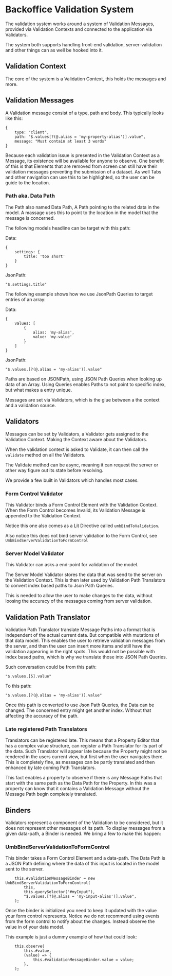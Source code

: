 # Backoffice Validation System

The validation system works around a system of Validation Messages, provided via Validation Contexts and connected to the application via Validators.

The system both supports handling front-end validation, server-validation and other things can as well be hooked into it.

## Validation Context

The core of the system is a Validation Context, this holds the messages and more.

## Validation Messages

A Validation message consist of a type, path and body. This typically looks like this:

```
{
	type: "client",
	path: "$.values[?(@.alias = 'my-property-alias')].value",
	message: "Must contain at least 3 words"
}
```

Because each validation issue is presented in the Validation Context as a Message, its existence will be available for anyone to observe.
One benefit of this is that Elements that are removed from screen can still have their validation messages preventing the submission of a dataset.
As well Tabs and other navigation can use this to be highlighted, so the user can be guide to the location.

### Path aka. Data Path

The Path also named Data Path, A Path pointing to the related data in the model.
A massage uses this to point to the location in the model that the message is concerned.

The following models headline can be target with this path:

Data:
```
{
	settings: {
		title: 'too short'
	}
}
```

JsonPath:
```
"$.settings.title"
```

The following example shows how we use JsonPath Queries to target entries of an array:

Data:
```
{
	values: [
		{
			alias: 'my-alias',
			value: 'my-value'
		}
	]
}
```

JsonPath:
```
"$.values.[?(@.alias = 'my-alias')].value"
```

Paths are based on JSONPath, using JSON Path Queries when looking up data of an Array. Using Queries enables Paths to not point to specific index, but what makes a entry unique.

Messages are set via Validators, which is the glue between a the context and a validation source.

## Validators

Messages can be set by Validators, a Validator gets assigned to the Validation Context. Making the Context aware about the Validators.

When the validation context is asked to Validate, it can then call the `validate` method on all the Validators.

The Validate method can be async, meaning it can request the server or other way figure out its state before resolving.

We provide a few built in Validators which handles most cases.

### Form Control Validator

This Validator binds a Form Control Element with the Validation Context. When the Form Control becomes Invalid, its Validation Message is appended to the Validation Context.

Notice this one also comes as a Lit Directive called `umbBindToValidation`.

Also notice this does not bind server validation to the Form Control, see `UmbBindServerValidationToFormControl`

### Server Model Validator

This Validator can asks a end-point for validation of the model.

The Server Model Validator stores the data that was send to the server on the Validation Context. This is then later used by Validation Path Translators to convert index based paths to Json Path Queries.

This is needed to allow the user to make changes to the data, without loosing the accuracy of the messages coming from server validation.

## Validation Path Translator

Validation Path Translator translate Message Paths into a format that is independent of the actual current data. But compatible with mutations of that data model.
This enables the user to retrieve validation messages from the server, and then the user can insert more items and still have the validation appearing in the right spots.
This would not be possible with index based paths, which is why we translate those into JSON Path Queries.

Such conversation could be from this path:
```
"$.values.[5].value"
```

To this path:
```
"$.values.[?(@.alias = 'my-alias')].value"
```

Once this path is converted to use Json Path Queries, the Data can be changed. The concerned entry might get another index. Without that affecting the accuracy of the path.

### Late registered Path Translators

Translators can be registered late. This means that a Property Editor that has a complex value structure, can register a Path Translator for its part of the data. Such Translator will appear late because the Property might not be rendered in the users current view, but first when the user navigates there.
This is completely fine, as messages can be partly translated and then enhanced by late coming Path Translators.

This fact enables a property to observe if there is any Message Paths that start with the same path as the Data Path for the Property. In this was a property can know that it contains a Validation Message without the Message Path begin completely translated.



## Binders

Validators represent a component of the Validation to be considered, but it does not represent other messages of its path.
To display messages from a given data-path, a Binder is needed. We bring a few to make this happen:

### UmbBindServerValidationToFormControl

This binder takes a Form Control Element and a data-path.
The Data Path is a JSON Path defining where the data of this input is located in the model sent to the server.

```
	this.#validationMessageBinder = new UmbBindServerValidationToFormControl(
		this,
		this.querySelector('#myInput"),
		"$.values.[?(@.alias = 'my-input-alias')].value",
	);
```

Once the binder is initialized you need to keep it updated with the value your form control represents. Notice we do not recommend using events from the form control to notify about the changes.
Instead observe the value in of your data model.

This example is just a dummy example of how that could look:
```
	this.observe(
		this.#value,
		(value) => {
			this.#validationMessageBinder.value = value;
		},
	);
```

